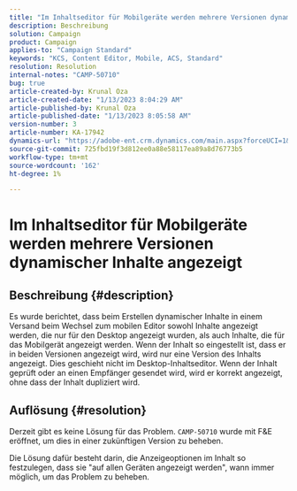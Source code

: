```yaml
---
title: "Im Inhaltseditor für Mobilgeräte werden mehrere Versionen dynamischer Inhalte angezeigt"
description: Beschreibung
solution: Campaign
product: Campaign
applies-to: "Campaign Standard"
keywords: "KCS, Content Editor, Mobile, ACS, Standard"
resolution: Resolution
internal-notes: "CAMP-50710"
bug: true
article-created-by: Krunal Oza
article-created-date: "1/13/2023 8:04:29 AM"
article-published-by: Krunal Oza
article-published-date: "1/13/2023 8:05:58 AM"
version-number: 3
article-number: KA-17942
dynamics-url: "https://adobe-ent.crm.dynamics.com/main.aspx?forceUCI=1&pagetype=entityrecord&etn=knowledgearticle&id=3828dce4-1893-ed11-aad1-6045bd006793"
source-git-commit: 725fbd19f3d812ee0a88e58117ea89a8d76773b5
workflow-type: tm+mt
source-wordcount: '162'
ht-degree: 1%

---
```


# Im Inhaltseditor für Mobilgeräte werden mehrere Versionen dynamischer Inhalte angezeigt

## Beschreibung {#description}


Es wurde berichtet, dass beim Erstellen dynamischer Inhalte in einem Versand beim Wechsel zum mobilen Editor sowohl Inhalte angezeigt werden, die nur für den Desktop angezeigt wurden, als auch Inhalte, die für das Mobilgerät angezeigt werden. Wenn der Inhalt so eingestellt ist, dass er in beiden Versionen angezeigt wird, wird nur eine Version des Inhalts angezeigt. Dies geschieht nicht im Desktop-Inhaltseditor. Wenn der Inhalt geprüft oder an einen Empfänger gesendet wird, wird er korrekt angezeigt, ohne dass der Inhalt dupliziert wird.


## Auflösung {#resolution}


Derzeit gibt es keine Lösung für das Problem. `CAMP-50710` wurde mit F&amp;E eröffnet, um dies in einer zukünftigen Version zu beheben.



Die Lösung dafür besteht darin, die Anzeigeoptionen im Inhalt so festzulegen, dass sie &quot;auf allen Geräten angezeigt werden&quot;, wann immer möglich, um das Problem zu beheben.
